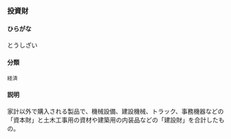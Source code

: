 <div style="display:none;">

## [あ行](securities-terms?id=あ行)
## [か行](securities-terms?id=か行)
## [さ行](securities-terms?id=さ行)
## [た行](securities-terms?id=た行)

</div>

### 投資財

#### ひらがな

とうしざい

#### 分類

`経済`

#### 説明

家計以外で購入される製品で、機械設備、建設機械、トラック、事務機器などの「資本財」と土木工事用の資材や建築用の内装品などの「建設財」を合計したもの。

<div style="display:none;">

## [な行](securities-terms?id=な行)
## [は行](securities-terms?id=は行)
## [ま行](securities-terms?id=ま行)
## [や行](securities-terms?id=や行)
## [ら行](securities-terms?id=ら行)
## [わ行](securities-terms?id=わ行)
## [英数字・記号](securities-terms?id=英数字・記号)

</div>

